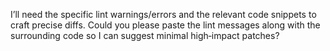 I’ll need the specific lint warnings/errors and the relevant code snippets to craft precise diffs. Could you please paste the lint messages along with the surrounding code so I can suggest minimal high‑impact patches?